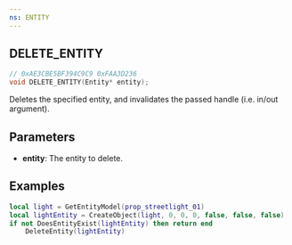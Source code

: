 ```yaml
---
ns: ENTITY
---
```


## DELETE_ENTITY

```c
// 0xAE3CBE5BF394C9C9 0xFAA3D236
void DELETE_ENTITY(Entity* entity);
```

Deletes the specified entity, and invalidates the passed handle (i.e. in/out argument).

## Parameters
- **entity**: The entity to delete.


## Examples

```lua
local light = GetEntityModel(prop_streetlight_01)
local lightEntity = CreateObject(light, 0, 0, 0, false, false, false)
if not DoesEntityExist(lightEntity) then return end
    DeleteEntity(lightEntity)
```